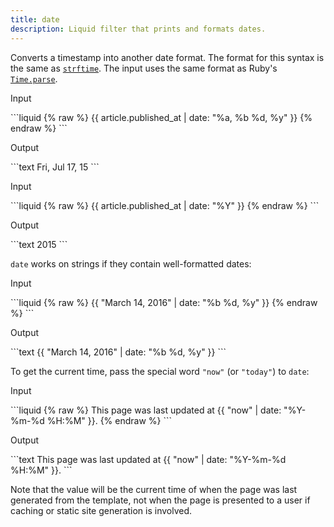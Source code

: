 ```yaml
---
title: date
description: Liquid filter that prints and formats dates.
---
```


Converts a timestamp into another date format. The format for this syntax is the same as [`strftime`](http://strftime.net). The input uses the same format as Ruby's [`Time.parse`](https://ruby-doc.org/stdlib/libdoc/time/rdoc/Time.html#method-c-parse).

<p class="code-label">Input</p>
```liquid
{% raw %}
{{ article.published_at | date: "%a, %b %d, %y" }}
{% endraw %}
```

<p class="code-label">Output</p>
```text
Fri, Jul 17, 15
```

<p class="code-label">Input</p>
```liquid
{% raw %}
{{ article.published_at | date: "%Y" }}
{% endraw %}
```

<p class="code-label">Output</p>
```text
2015
```

`date` works on strings if they contain well-formatted dates:

<p class="code-label">Input</p>
```liquid
{% raw %}
{{ "March 14, 2016" | date: "%b %d, %y" }}
{% endraw %}
```

<p class="code-label">Output</p>
```text
{{ "March 14, 2016" | date: "%b %d, %y" }}
```

To get the current time, pass the special word `"now"` (or `"today"`) to `date`:

<p class="code-label">Input</p>
```liquid
{% raw %}
This page was last updated at {{ "now" | date: "%Y-%m-%d %H:%M" }}.
{% endraw %}
```

<p class="code-label">Output</p>
```text
This page was last updated at {{ "now" | date: "%Y-%m-%d %H:%M" }}.
```

Note that the value will be the current time of when the page was last generated from the template, not when the page is presented to a user if caching or static site generation is involved.
